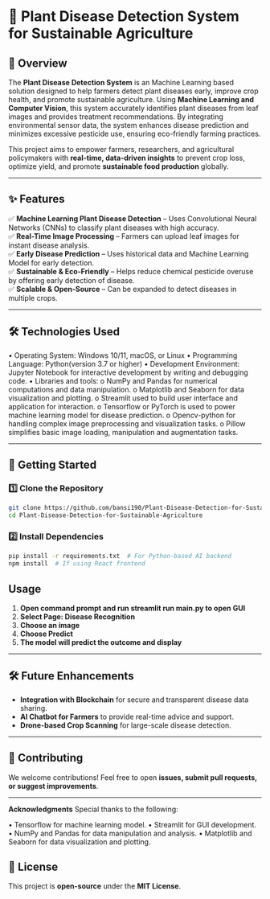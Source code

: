 # **🌱 Plant Disease Detection System for Sustainable Agriculture**  

## **📌 Overview**  
The **Plant Disease Detection System** is an Machine Learning based solution designed to help farmers detect plant diseases early, improve crop health, and promote sustainable agriculture. Using **Machine Learning and Computer Vision**, this system accurately identifies plant diseases from leaf images and provides treatment recommendations. By integrating environmental sensor data, the system enhances disease prediction and minimizes excessive pesticide use, ensuring eco-friendly farming practices.  

This project aims to empower farmers, researchers, and agricultural policymakers with **real-time, data-driven insights** to prevent crop loss, optimize yield, and promote **sustainable food production** globally.  

---

## **✨ Features**  
✅ **Machine Learning Plant Disease Detection** – Uses Convolutional Neural Networks (CNNs) to classify plant diseases with high accuracy.  
✅ **Real-Time Image Processing** – Farmers can upload leaf images for instant disease analysis.  
✅ **Early Disease Prediction** – Uses historical data and Machine Learning Model for early detection.   
✅ **Sustainable & Eco-Friendly** – Helps reduce chemical pesticide overuse by offering early detection of disease.  
✅ **Scalable & Open-Source** – Can be expanded to detect diseases in multiple crops.  

---

## **🛠 Technologies Used**  
•	Operating System: Windows 10/11, macOS, or Linux
•	Programming Language: Python(version 3.7 or higher)
•	Development Environment: Jupyter Notebook for interactive development by writing and debugging code.
•	Libraries and tools:
  o	NumPy and Pandas for numerical computations and data manipulation.
  o	Matplotlib and Seaborn for data visualization and plotting.
  o	Streamlit used to build user interface and application for interaction.
  o	Tensorflow or PyTorch is used to power machine learning model for disease prediction.
  o	Opencv-python for handling complex image preprocessing and visualization tasks.
  o	Pillow simplifies basic image loading, manipulation and augmentation tasks. 
  
---

## **🚀 Getting Started**  
### **1️⃣ Clone the Repository**  
```bash
git clone https://github.com/bansi190/Plant-Disease-Detection-for-Sustainable-Agriculture-.git
cd Plant-Disease-Detection-for-Sustainable-Agriculture
```

### **2️⃣ Install Dependencies**  
```bash
pip install -r requirements.txt  # For Python-based AI backend
npm install  # If using React frontend
```
## **Usage**  
1. **Open command prompt and run streamlit run main.py to open GUI**
2. **Select Page: Disease Recognition**
3. **Choose an image**
4. **Choose Predict**
5. **The model will predict the outcome and display**

---

## **🛠 Future Enhancements**  
- **Integration with Blockchain** for secure and transparent disease data sharing.  
- **AI Chatbot for Farmers** to provide real-time advice and support.  
- **Drone-based Crop Scanning** for large-scale disease detection.  

---

## **🤝 Contributing**  
We welcome contributions! Feel free to open **issues, submit pull requests, or suggest improvements**.  

---

**Acknowledgments**
Special thanks to the following:

• Tensorflow for machine learning model.
• Streamlit for GUI development.
• NumPy and Pandas for data manipulation and analysis.
• Matplotlib and Seaborn for data visualization and plotting.


## **📜 License**  
This project is **open-source** under the **MIT License**.  

